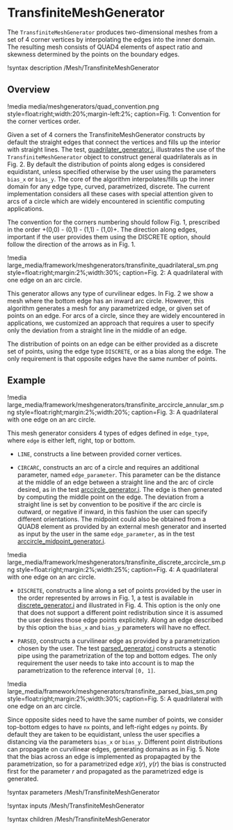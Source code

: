 # TransfiniteMeshGenerator

The `TransfiniteMeshGenerator` produces two-dimensional meshes from a set of 4 corner vertices by interpolating the edges into the inner domain. The resulting mesh  consists of QUAD4 elements of aspect ratio and skewness determined by the points on the boundary edges.

!syntax description /Mesh/TransfiniteMeshGenerator

## Overview

!media media/meshgenerators/quad_convention.png style=float:right;width:20%;margin-left:2%; caption=Fig. 1: Convention for the corner vertices order.

Given a set of 4 corners the TransfiniteMeshGenerator constructs by default the straight edges that connect the vertices and fills up the interior with straight lines. The test, [quadrilater_generator.i](test/tests/meshgenerators/transfinite_generator/quadrilater_generator.i),
illustrates the use of the `TransfiniteMeshGenerator` object to construct general quadrilaterals as in Fig. 2. By default the distribution of points along edges is considered equidistant, unless specified otherwise by the user using the parameters `bias_x` or `bias_y`. The core of the algorithm interpolates/fills up the inner domain for any edge type, curved, parametrized, discrete. The current implementation considers all these cases with special attention given to arcs of a circle which are widely encountered in scientific computing applications. 

The convention for the corners numbering should follow Fig. 1, prescribed in the order +(0,0) - (0,1) - (1,1) - (1,0)+. The direction along edges, important if the user provides them using the DISCRETE option, should follow the direction of the arrows as in Fig. 1.

!media large_media/framework/meshgenerators/transfinite_quadrilateral_sm.png style=float:right;margin:2%;width:30%; caption=Fig. 2: A quadrilateral with one edge on an arc circle.

This generator allows any type of curvilinear edges. In Fig. 2 we show a mesh where the bottom edge has an inward arc circle. However, this algorithm generates a mesh for any parametrized edge, or given set of points on an edge. For arcs of a circle, since they are widely encountered in applications, we customized an approach that requires a user to specify only the deviation from a straight line in the middle of an edge. 

The distribution of points on an edge can be either provided as a discrete set of points, using the edge type `DISCRETE`, or as a bias along the edge. The only requirement is that opposite edges have the same number of points.

## Example 

!media large_media/framework/meshgenerators/transfinite_arccircle_annular_sm.png style=float:right;margin:2%;width:20%; caption=Fig. 3: A quadrilateral with one edge on an arc circle.


This mesh generator considers 4 types of edges defined in `edge_type`, where `edge` is either left, right, top or bottom.

  - `LINE`, constructs a line between provided corner vertices.

  - `CIRCARC`, constructs an arc of a circle and requires an additional parameter, named `edge_parameter`. This parameter can be the distance at the middle of an edge between a straight line and the arc of circle desired, as in the test [arccircle_generator.i](test/tests/meshgenerators/transfinite_generator/arcircle_generator.i). The edge is then generated by computing the middle point on the edge. The deviation from a straight line is set by convention to be positive if the arc circle is outward, or negative if inward, in this fashion the user can specify different orientations. 
  The midpoint could also be obtained from a QUAD8 element as provided by an external mesh generator and inserted as input by the user in the same  `edge_parameter`, as in the test [arccircle_midpoint_generator.i](test/tests/meshgenerators/transfinite_generator/arcircle_midpoint_generator.i).


!media large_media/framework/meshgenerators/transfinite_discrete_arccircle_sm.png style=float:right;margin:2%;width:25%; caption=Fig. 4: A quadrilateral with one edge on an arc circle.

  - `DISCRETE`, constructs a line along a set of points provided by the user in the order represented by arrows in Fig. 1, a test is available in [discrete_generator.i](test/tests/meshgenerators/transfinite_generator/discrete_generator.i) and illustrated in Fig. 4. This option is the only one that does not support a different point redistribution since it is assumed the user desires those edge points explicitely. Along an edge described by this option the `bias_x` and `bias_y` parameters will have no effect. 

  - `PARSED`, constructs a curvilinear edge as provided by a parametrization chosen by the user. The test [parsed_generator.i](test/tests/meshgenerators/transfinite_generator/parsed_generator.i) constructs a stenotic pipe using the parametrization of the top and bottom edges. The only requirement the user needs to take into account is to map the parametrization to the reference interval `[0, 1]`. 


!media large_media/framework/meshgenerators/transfinite_parsed_bias_sm.png style=float:right;margin:2%;width:30%; caption=Fig. 5: A quadrilateral with one edge on an arc circle.

Since opposite sides need to have the same number of points, we consider top-bottom edges to have `nx` points, and left-right edges `ny` points. By default they are taken to be equidistant, unless the user specifies a distancing via the parameters `bias_x` or `bias_y`. Different point distributions can propagate on curvilinear edges, generating domains as in Fig. 5. Note that the bias across an edge is implemented as propapagted by the parametrization, so for a parametrized edge $x(r),\ y(r)$ the bias is constructed first for the parameter $r$ and propagated as the parametrized edge is generated. 



!syntax parameters /Mesh/TransfiniteMeshGenerator

!syntax inputs /Mesh/TransfiniteMeshGenerator

!syntax children /Mesh/TransfiniteMeshGenerator
